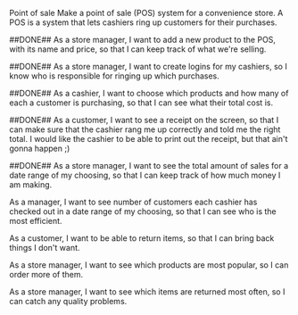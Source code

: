 Point of sale
Make a point of sale (POS) system for a convenience store. A POS is a system that lets cashiers ring up customers for their purchases.

##DONE## As a store manager, I want to add a new product to the POS, with its name and price, so that I can keep track of what we're selling.

##DONE## As a store manager, I want to create logins for my cashiers, so I know who is responsible for ringing up which purchases.

##DONE## As a cashier, I want to choose which products and how many of each a customer is purchasing, so that I can see what their total cost is.

##DONE## As a customer, I want to see a receipt on the screen, so that I can make sure that the cashier rang me up correctly and told me the right total. I would like the cashier to be able to print out the receipt, but that ain't gonna happen ;)

##DONE## As a store manager, I want to see the total amount of sales for a date range of my choosing, so that I can keep track of how much money I am making.

As a manager, I want to see number of customers each cashier has checked out in a date range of my choosing, so that I can see who is the most efficient.

As a customer, I want to be able to return items, so that I can bring back things I don't want.

As a store manager, I want to see which products are most popular, so I can order more of them.

As a store manager, I want to see which items are returned most often, so I can catch any quality problems.
